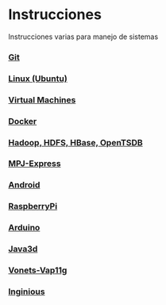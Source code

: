 # Instrucciones
Instrucciones varias para manejo de sistemas

### [Git](Git.md)

### [Linux (Ubuntu)](Ubuntu.md)

### [Virtual Machines](VMs.md)

### [Docker](Docker.md)

### [Hadoop, HDFS, HBase, OpenTSDB](Hadoop.md)

### [MPJ-Express](MPJ-Express.md)

### [Android](Android.md)

### [RaspberryPi](RaspberryPi.md)

### [Arduino](Arduino.md)

### [Java3d](Java3d.md)

### [Vonets-Vap11g](Vonets-Vap11g.md)

### [Inginious](Ingonious.md)
